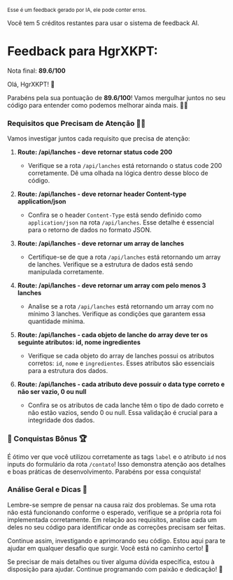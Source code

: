 <sup>Esse é um feedback gerado por IA, ele pode conter erros.</sup>

Você tem 5 créditos restantes para usar o sistema de feedback AI.

# Feedback para HgrXKPT:

Nota final: **89.6/100**

Olá, HgrXKPT! 🚀

Parabéns pela sua pontuação de **89.6/100**! Vamos mergulhar juntos no seu código para entender como podemos melhorar ainda mais. 👨‍💻

### Requisitos que Precisam de Atenção 🕵️‍♂️
Vamos investigar juntos cada requisito que precisa de atenção:
1. **Route: /api/lanches - deve retornar status code 200**
    - Verifique se a rota `/api/lanches` está retornando o status code 200 corretamente. Dê uma olhada na lógica dentro desse bloco de código.

2. **Route: /api/lanches - deve retornar header Content-type application/json**
    - Confira se o header `Content-Type` está sendo definido como `application/json` na rota `/api/lanches`. Esse detalhe é essencial para o retorno de dados no formato JSON.

3. **Route: /api/lanches - deve retornar um array de lanches**
    - Certifique-se de que a rota `/api/lanches` está retornando um array de lanches. Verifique se a estrutura de dados está sendo manipulada corretamente.

4. **Route: /api/lanches - deve retornar um array com pelo menos 3 lanches**
    - Analise se a rota `/api/lanches` está retornando um array com no mínimo 3 lanches. Verifique as condições que garantem essa quantidade mínima.

5. **Route: /api/lanches - cada objeto de lanche do array deve ter os seguinte atributos: id, nome ingredientes**
    - Verifique se cada objeto do array de lanches possui os atributos corretos: `id`, `nome` e `ingredientes`. Esses atributos são essenciais para a estrutura dos dados.

6. **Route: /api/lanches - cada atributo deve possuir o data type correto e não ser vazio, 0 ou null**
    - Confira se os atributos de cada lanche têm o tipo de dado correto e não estão vazios, sendo 0 ou null. Essa validação é crucial para a integridade dos dados.

### 🎉 Conquistas Bônus 🏆
É ótimo ver que você utilizou corretamente as tags `label` e o atributo `id` nos inputs do formulário da rota `/contato`! Isso demonstra atenção aos detalhes e boas práticas de desenvolvimento. Parabéns por essa conquista!

### Análise Geral e Dicas 🚀
Lembre-se sempre de pensar na causa raiz dos problemas. Se uma rota não está funcionando conforme o esperado, verifique se a própria rota foi implementada corretamente. Em relação aos requisitos, analise cada um deles no seu código para identificar onde as correções precisam ser feitas.

Continue assim, investigando e aprimorando seu código. Estou aqui para te ajudar em qualquer desafio que surgir. Você está no caminho certo! 💪

Se precisar de mais detalhes ou tiver alguma dúvida específica, estou à disposição para ajudar. Continue programando com paixão e dedicação! 🌟